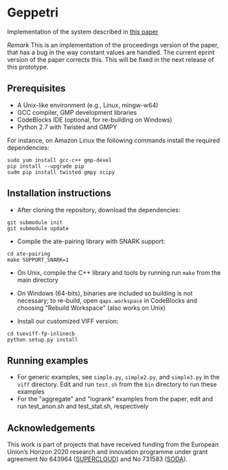 # Geppetri

Implementation of the system described in [this paper](https://eprint.iacr.org/2017/013)

*Remark* This is an implementation of the proceedings version of the paper, that has a bug in the way constant values are handled. The current eprint version of the paper corrects this. This will be fixed in the next release of this prototype.

## Prerequisites

 - A Unix-like environment (e.g., Linux, mingw-w64)
 - GCC compiler, GMP development libraries
 - CodeBlocks IDE (optional, for re-building on Windows)
 - Python 2.7 with Twisted and GMPY
 
 For instance, on Amazon Linux the following commands install the required dependencies:
 
 ```
 sudo yum install gcc-c++ gmp-devel
 pip install --upgrade pip
 sudm pip install twisted gmpy scipy
 ```

## Installation instructions

 - After cloning the repository, download the dependencies:

```
git submodule init
git submodule update
```

 - Compile the ate-pairing library with SNARK support:

```
cd ate-pairing
make SUPPORT_SNARK=1
```

 - On Unix, compile the C++ library and tools by running run ``make`` from the main directory
 
 - On Windows (64-bits), binaries are included so building is not necessary; to re-build, open `qaps.workspace` in CodeBlocks and choosing "Rebuild Workspace" (also works on Unix)

 - Install our customized VIFF version:
 
```
cd tueviff-fp-inlinecb
python setup.py install
```

## Running examples

 - For generic examples, see `simple.py`, `simple2.py`, and `simple3.py` in the `viff` directory. Edit and run `test.sh` from the `bin` directory to run these examples
 - For the "aggregate" and "logrank" examples from the paper, edit and run test_anon.sh and test_stat.sh, respectively

## Acknowledgements

This work is part of projects that have received funding from the European Union’s Horizon 2020 research and innovation programme under grant agreement No 643964 ([SUPERCLOUD](https://supercloud-project.eu/)) and No 731583 ([SODA](https://www.soda-project.eu/)).
